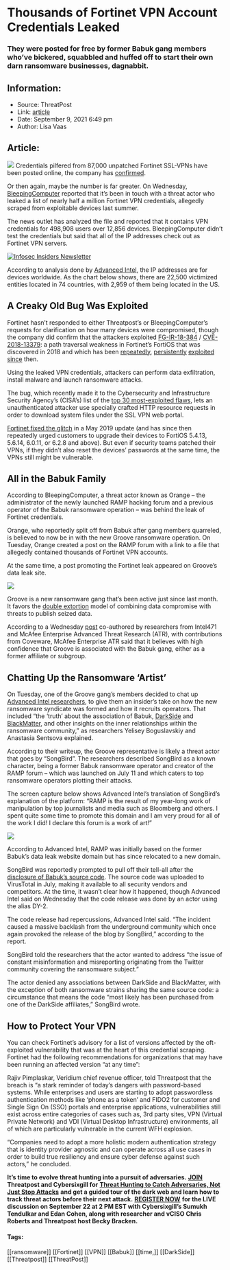 # Thousands of Fortinet VPN Account Credentials Leaked
### They were posted for free by former Babuk gang members who’ve bickered, squabbled and huffed off to start their own darn ransomware businesses, dagnabbit. 

## Information:
+ Source: ThreatPost
+ Link: [article](https://kasperskycontenthub.com/threatpost-global/?p=169348)
+ Date: September 9, 2021  6:49 pm
+ Author: Lisa Vaas


## Article:
![](https://media.threatpost.com/wp-content/uploads/sites/103/2021/09/09184513/boxing.jpeg)
Credentials pilfered from 87,000 unpatched Fortinet SSL-VPNs have been posted online, the company has [confirmed](https://www.fortinet.com/blog/psirt-blogs/malicious-actor-discloses-fortigate-ssl-vpn-credentials).


Or then again, maybe the number is far greater. On Wednesday, [BleepingComputer](https://www.bleepingcomputer.com/news/security/hackers-leak-passwords-for-500-000-fortinet-vpn-accounts/) reported that it’s been in touch with a threat actor who leaked a list of nearly half a million Fortinet VPN credentials, allegedly scraped from exploitable devices last summer.


The news outlet has analyzed the file and reported that it contains VPN credentials for 498,908 users over 12,856 devices. BleepingComputer didn’t test the credentials but said that all of the IP addresses check out as Fortinet VPN servers.


[![Infosec Insiders Newsletter](https://media.threatpost.com/wp-content/uploads/sites/103/2021/07/10165815/infosec_insiders_in_article_promo.png)](https://threatpost.com/infosec-insider-subscription-page/?utm_source=ART&utm_medium=ART&utm_campaign=InfosecInsiders_Newsletter_Promo/)


According to analysis done by [Advanced Intel](https://www.advintel.io/post/groove-vs-babuk-groove-ransom-manifesto-ramp-underground-platform-secret-inner-workings), the IP addresses are for devices worldwide. As the chart below shows, there are 22,500 victimized entities located in 74 countries, with 2,959 of them being located in the US.


A Creaky Old Bug Was Exploited
------------------------------


Fortinet hasn’t responded to either Threatpost’s or BleepingComputer’s requests for clarification on how many devices were compromised, though the company did confirm that the attackers exploited [FG-IR-18-384](https://www.fortiguard.com/psirt/FG-IR-18-384) / [CVE-2018-13379](http://cve.mitre.org/cgi-bin/cvename.cgi?name=CVE-2018-13379): a path traversal weakness in Fortinet’s FortiOS that was discovered in 2018 and which has been [repeatedly](https://threatpost.com/election-systems-attack-microsoft-zerologon/160021/), [persistently](https://threatpost.com/apt-groups-exploiting-flaws-in-unpatched-vpns-officials-warn/148956/) [exploited](https://threatpost.com/hackers-exploit-flaw-cring-ransomware/165300/) [since](https://threatpost.com/nsa-security-bugs-active-nation-state-cyberattack/165446/) then.


Using the leaked VPN credentials, attackers can perform data exfiltration, install malware and launch ransomware attacks.


The bug, which recently made it to the Cybersecurity and Infrastructure Security Agency’s (CISA’s) list of the [top 30 most-exploited flaws](https://threatpost.com/cisa-top-bugs-old-enough-to-buy-beer/168247/), lets an unauthenticated attacker use specially crafted HTTP resource requests in order to download system files under the SSL VPN web portal.


[Fortinet fixed the glitch](https://www.fortiguard.com/psirt/FG-IR-18-384) in a May 2019 update (and has since then repeatedly urged customers to upgrade their devices to FortiOS 5.4.13, 5.6.14, 6.0.11, or 6.2.8 and above). But even if security teams patched their VPNs, if they didn’t also reset the devices’ passwords at the same time, the VPNs still might be vulnerable.


All in the Babuk Family
-----------------------


According to BleepingComputer, a threat actor known as Orange – the administrator of the newly launched RAMP hacking forum and a previous operator of the Babuk ransomware operation – was behind the leak of Fortinet credentials.


Orange, who reportedly split off from Babuk after gang members quarreled, is believed to now be in with the new Groove ransomware operation. On Tuesday, Orange created a post on the RAMP forum with a link to a file that allegedly contained thousands of Fortinet VPN accounts.


At the same time, a post promoting the Fortinet leak appeared on Groove’s data leak site.


[![](https://media.threatpost.com/wp-content/uploads/sites/103/2021/09/09181910/Screen-Shot-2021-09-09-at-6.18.51-PM-e1631225980966-1024x595.png)](https://media.threatpost.com/wp-content/uploads/sites/103/2021/09/09181910/Screen-Shot-2021-09-09-at-6.18.51-PM-e1631225999483.png)


Groove is a new ransomware gang that’s been active just since last month. It favors the [double extortion](https://threatpost.com/double-extortion-ransomware-attacks-spike/154818/) model of combining data compromise with threats to publish seized data.


According to a Wednesday [post](https://www.mcafee.com/blogs/enterprise/mcafee-enterprise-atr/how-groove-gang-is-shaking-up-the-ransomware-as-a-service-market-to-empower-affiliates) co-authored by researchers from Intel471 and McAfee Enterprise Advanced Threat Research (ATR), with contributions from Coveware, McAfee Enterprise ATR said that it believes with high confidence that Groove is associated with the Babuk gang, either as a former affiliate or subgroup.


Chatting Up the Ransomware ‘Artist’
-----------------------------------


On Tuesday, one of the Groove gang’s members decided to chat up [Advanced Intel researchers](https://u7061146.ct.sendgrid.net/ls/click?upn=4tNED-2FM8iDZJQyQ53jATURfcd4v3FHxX6gbihrPKiOsKVZWKogo5F6F12wmaozsXKHpRn-2BuwOKhxsw08i8Jv-2FwvO5fMxaC-2Fte96Z6WZovyPDvgaoAv118tKwZ5rO8iwUDyyIWPDHnMoXBJtaLTD2RabFZrrydZEg6RqJoehkdLk-3DUm1f_q07lK5GAAVvAnbc-2Fr-2FBDhAPhoMvwzp-2Bdh4wgfTcF0AUhu01ZMXdKNJrsN0iCyDU7ehW0N22Ype9yCK1TM6XYzQ9CpkZyf7pccI4YxuRF0BJuYEbml5ScFK0-2F-2FZqd-2FdTfxpBYaCF7SSTgcHUKKV76UPqxTA0p35WcvHO-2B-2FRJuzuH54khmPYQLlkSfPjUHNAEXmgG-2BAfkNgcNKoVR9B9stOpafLCBk3qkXifeCsD9qirBA0nFvpW7EKJZBqmyDuRJPZiat-2B-2BXYCIJyRqjlbli1cMzNiEtsWjfRjsB82fJ-2BuXkMJGLitr0yTHVhHoV-2B7vgARde73QCuABoV-2Fk8lDDaGpEQVoKiwlCAiZTq63zy5kUQ-3D), to give them an insider’s take on how the new ransomware syndicate was formed and how it recruits operators. That included “the ‘truth’ about the association of Babuk, [DarkSide](https://threatpost.com/darksides-servers-shutdown/166187/) and [BlackMatter](https://threatpost.com/ransomware-gangs-haron-blackmatter/168212/), and other insights on the inner relationships within the ransomware community,” as researchers Yelisey Boguslavskiy and Anastasia Sentsova explained.


According to their writeup, the Groove representative is likely a threat actor that goes by “SongBird”. The researchers described SongBird as a known character, being a former Babuk ransomware operator and creator of the RAMP forum – which was launched on July 11 and which caters to top ransomware operators plotting their attacks.


The screen capture below shows Advanced Intel’s translation of SongBird’s explanation of the platform: “RAMP is the result of my year-long work of manipulation by top journalists and media such as Bloomberg and others. I spent quite some time to promote this domain and I am very proud for all of the work I did! I declare this forum is a work of art!”


[![](https://media.threatpost.com/wp-content/uploads/sites/103/2021/09/09183430/kitten-brag-1024x543.jpg)](https://media.threatpost.com/wp-content/uploads/sites/103/2021/09/09183430/kitten-brag-e1631226887669.jpg)


According to Advanced Intel, RAMP was initially based on the former Babuk’s data leak website domain but has since relocated to a new domain.


SongBird was reportedly prompted to pull off their tell-all after the [disclosure of Babuk’s source code](https://threatpost.com/babuk-ransomware-builder-virustotal/167481/). The source code was uploaded to VirusTotal in July, making it available to all security vendors and competitors. At the time, it wasn’t clear how it happened, though Advanced Intel said on Wednesday that the code release was done by an actor using the alias DY-2.


The code release had repercussions, Advanced Intel said. “The incident caused a massive backlash from the underground community which once again provoked the release of the blog by SongBird,” according to the report.


SongBird told the researchers that the actor wanted to address “the issue of constant misinformation and misreporting originating from the Twitter community covering the ransomware subject.”


The actor denied any associations between DarkSide and BlackMatter, with the exception of both ransomware strains sharing the same source code: a circumstance that means the code “most likely has been purchased from one of the DarkSide affiliates,” SongBird wrote.


How to Protect Your VPN
-----------------------


You can check Fortinet’s advisory for a list of versions affected by the oft-exploited vulnerability that was at the heart of this credential scraping. Fortinet had the following recommendations for organizations that may have been running an affected version “at any time”:


Rajiv Pimplaskar, Veridium chief revenue officer, told Threatpost that the breach is “a stark reminder of today’s dangers with password-based systems. While enterprises and users are starting to adopt passwordless authentication methods like ‘phone as a token’ and FIDO2 for customer and Single Sign On (SSO) portals and enterprise applications, vulnerabilities still exist across entire categories of cases such as, 3rd party sites, VPN (Virtual Private Network) and VDI (Virtual Desktop Infrastructure) environments, all of which are particularly vulnerable in the current WFH explosion.


“Companies need to adopt a more holistic modern authentication strategy that is identity provider agnostic and can operate across all use cases in order to build true resiliency and ensure cyber defense against such actors,” he concluded.


**It’s time to evolve threat hunting into a pursuit of adversaries.** [**JOIN**](https://threatpost.com/webinars/threat-hunting-catch-adversaries/?utm_source=ART&utm_medium=ART&utm_campaign=September_Cybersixgill_Webinar) **Threatpost and Cybersixgill for** [**Threat Hunting to Catch Adversaries, Not Just Stop Attacks**](https://threatpost.com/webinars/threat-hunting-catch-adversaries/?utm_source=ART&utm_medium=ART&utm_campaign=September_Cybersixgill_Webinar) **and get a guided tour of the dark web and learn how to track threat actors before their next attack.** [**REGISTER NOW**](https://threatpost.com/webinars/threat-hunting-catch-adversaries/?utm_source=ART&utm_medium=ART&utm_campaign=September_Cybersixgill_Webinar) **for the LIVE discussion on September 22 at 2 PM EST with Cybersixgill’s Sumukh Tendulkar and Edan Cohen, along with researcher and vCISO Chris Roberts and Threatpost host Becky Bracken.**




#### Tags:
[[ransomware]] [[Fortinet]] [[VPN]] [[Babuk]] [[time,]] [[DarkSide]] [[Threatpost]] [[ThreatPost]]
